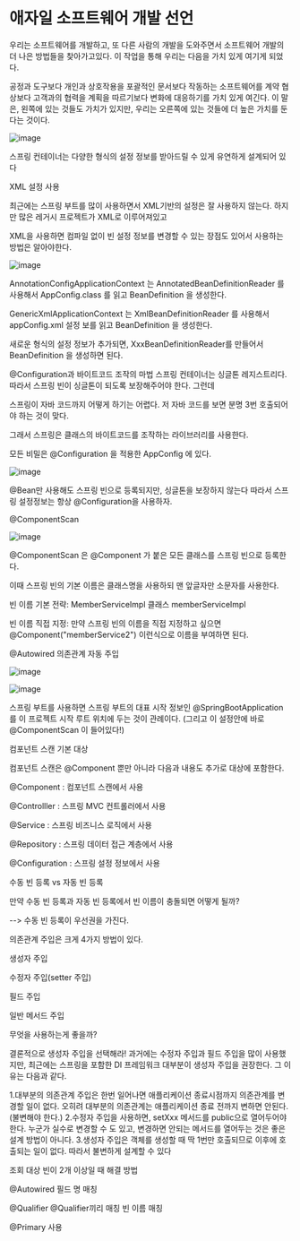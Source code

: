 # 애자일 소프트웨어 개발 선언



우리는 소프트웨어를 개발하고, 또 다른 사람의 개발을
도와주면서 소프트웨어 개발의 더 나은 방법들을 찾아가고있다. 
이 작업을 통해 우리는 다음을 가치 있게 여기게 되었다.

공정과 도구보다 개인과 상호작용을
포괄적인 문서보다 작동하는 소프트웨어를
계약 협상보다 고객과의 협력을
계획을 따르기보다 변화에 대응하기를 가치 있게 여긴다. 
이 말은, 왼쪽에 있는 것들도 가치가 있지만,
우리는 오른쪽에 있는 것들에 더 높은 가치를 둔다는 것이다.


![image](https://user-images.githubusercontent.com/90680271/153197345-906722ab-4a85-4f73-bed4-65eac2e2c292.png)

스프링 컨테이너는 다양한 형식의 설정 정보를 받아드릴 수 있게 유연하게 설계되어 있다

XML 설정 사용

최근에는 스프링 부트를 많이 사용하면서 XML기반의 설정은 잘 사용하지 않는다. 하지만 많은 레거시 프로젝트가 XML로 이루어져있고

XML을 사용하면 컴파일 없이 빈 설정 정보를 변경할 수 있는 장점도 있어서 사용하는 방법은 알아야한다.

![image](https://user-images.githubusercontent.com/90680271/153197697-00c7b2cc-7f24-4c31-b3dd-0565c0d26b5d.png)


AnnotationConfigApplicationContext 는 AnnotatedBeanDefinitionReader 를 사용해서 AppConfig.class 를 읽고 BeanDefinition 을 생성한다.

GenericXmlApplicationContext 는 XmlBeanDefinitionReader 를 사용해서 appConfig.xml 설정 보를 읽고 BeanDefinition 을 생성한다.

새로운 형식의 설정 정보가 추가되면, XxxBeanDefinitionReader를 만들어서 BeanDefinition 을 생성하면 된다.





@Configuration과 바이트코드 조작의 마법
스프링 컨테이너는 싱글톤 레지스트리다. 따라서 스프링 빈이 싱글톤이 되도록 보장해주어야 한다. 그런데

스프링이 자바 코드까지 어떻게 하기는 어렵다. 저 자바 코드를 보면 분명 3번 호출되어야 하는 것이 맞다.

그래서 스프링은 클래스의 바이트코드를 조작하는 라이브러리를 사용한다.

모든 비밀은 @Configuration 을 적용한 AppConfig 에 있다.


![image](https://user-images.githubusercontent.com/90680271/153201285-13ca80c0-0cbd-40f3-9784-3c952781e5e8.png)



@Bean만 사용해도 스프링 빈으로 등록되지만, 싱글톤을 보장하지 않는다 따라서 스프링 설정정보는 항상 @Configuration을 사용하자.



 @ComponentScan
 
 ![image](https://user-images.githubusercontent.com/90680271/153364553-6f9dbd9f-b260-4265-b35a-3005b91e3f83.png)
 
 
 @ComponentScan 은 @Component 가 붙은 모든 클래스를 스프링 빈으로 등록한다.
 

  이때 스프링 빈의 기본 이름은 클래스명을 사용하되 맨 앞글자만 소문자를 사용한다.
  
  빈 이름 기본 전략: MemberServiceImpl 클래스 memberServiceImpl
  
  빈 이름 직접 지정: 만약 스프링 빈의 이름을 직접 지정하고 싶으면 @Component("memberService2") 이런식으로 이름을 부여하면 된다.
  
  
   @Autowired 의존관계 자동 주입


![image](https://user-images.githubusercontent.com/90680271/153364767-33e84e8b-d5e3-4a08-a4a7-ce5a303c1a20.png)



![image](https://user-images.githubusercontent.com/90680271/153364947-4cf6b229-2485-489c-94b4-95cc03565c5d.png)


스프링 부트를 사용하면 스프링 부트의 대표 시작 정보인 @SpringBootApplication 를 이 프로젝트 시작 루트 위치에 두는 것이 관례이다. (그리고 이 설정안에 바로 @ComponentScan 이 들어있다!)



컴포넌트 스캔 기본 대상

컴포넌트 스캔은 @Component 뿐만 아니라 다음과 내용도 추가로 대상에 포함한다.

@Component : 컴포넌트 스캔에서 사용

@Controlller : 스프링 MVC 컨트롤러에서 사용

@Service : 스프링 비즈니스 로직에서 사용

@Repository : 스프링 데이터 접근 계층에서 사용

@Configuration : 스프링 설정 정보에서 사용




수동 빈 등록 vs 자동 빈 등록

만약 수동 빈 등록과 자동 빈 등록에서 빈 이름이 충돌되면 어떻게 될까?


--> 수동 빈 등록이 우선권을 가진다.





의존관계 주입은 크게 4가지 방법이 있다.

생성자 주입

수정자 주입(setter 주입)

필드 주입

일반 메서드 주입


무엇을 사용하는게 좋을까?

결론적으로
생성자 주입을 선택해라!
과거에는 수정자 주입과 필드 주입을 많이 사용했지만, 최근에는 스프링을 포함한 DI 프레임워크 대부분이
생성자 주입을 권장한다. 그 이유는 다음과 같다.


1.대부분의 의존관계 주입은 한번 일어나면 애플리케이션 종료시점까지 의존관계를 변경할 일이 없다. 오히려 대부분의 의존관계는 애플리케이션 종료 전까지 변하면 안된다.(불변해야 한다.)
2.수정자 주입을 사용하면, setXxx 메서드를 public으로 열어두어야 한다. 누군가 실수로 변경할 수 도 있고, 변경하면 안되는 메서드를 열어두는 것은 좋은 설계 방법이 아니다.
3.생성자 주입은 객체를 생성할 때 딱 1번만 호출되므로 이후에 호출되는 일이 없다. 따라서 불변하게 설계할 수 있다



조회 대상 빈이 2개 이상일 때 해결 방법

@Autowired 필드 명 매칭

@Qualifier @Qualifier끼리 매칭 빈 이름 매칭

@Primary 사용
